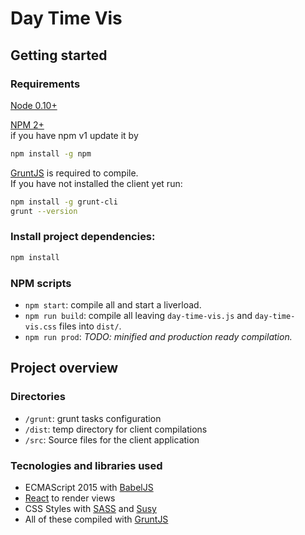 # Day Time Vis

## Getting started

### Requirements
[Node 0.10+](http://nodejs.org/)  

[NPM 2+](http://npmjs.org/)  
if you have npm v1 update it by
```bash
npm install -g npm
```

[GruntJS](http://gruntjs.com/getting-started) is required to compile.  
If you have not installed the client yet run:  
```bash
npm install -g grunt-cli
grunt --version
```

### Install project dependencies:
```bash
npm install
```

### NPM scripts
* `npm start`: compile all and start a liverload.
* `npm run build`: compile all leaving `day-time-vis.js` and `day-time-vis.css` files into `dist/`.
* `npm run prod`: *TODO: minified and production ready compilation.*

## Project overview

### Directories
* `/grunt`: grunt tasks configuration
* `/dist`: temp directory for client compilations
* `/src`: Source files for the client application

### Tecnologies and libraries used  
* ECMAScript 2015 with [BabelJS](https://babeljs.io/)
* [React](https://facebook.github.io/react/) to render views
* CSS Styles with [SASS](http://sass-lang.com/) and [Susy](http://susy.oddbird.net/)
* All of these compiled with [GruntJS](http://gruntjs.com/)
